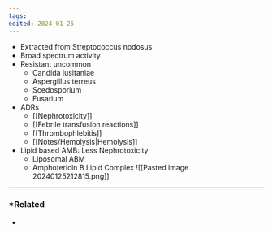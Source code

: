 ```yaml
---
tags: 
edited: 2024-01-25
---
```

- Extracted from Streptococcus nodosus
- Broad spectrum activity
- Resistant uncommon
	- Candida lusitaniae
	- Aspergillus terreus
	- Scedosporium
	- Fusarium
- ADRs
	- [[Nephrotoxicity]]
	- [[Febrile transfusion reactions]] 
	- [[Thrombophlebitis]]
	- [[Notes/Hemolysis|Hemolysis]] 
- Lipid based AMB: Less Nephrotoxicity
	- Liposomal ABM
	- Amphotericin B Lipid Complex
	![[Pasted image 20240125212815.png]]


---
### *Related
- 